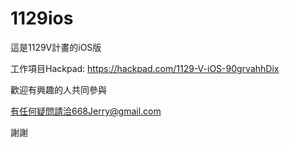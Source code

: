 1129ios
=======

這是1129V計畫的iOS版

工作項目Hackpad: https://hackpad.com/1129-V-iOS-90grvahhDix

歡迎有興趣的人共同參與

有任何疑問請洽668Jerry@gmail.com

謝謝